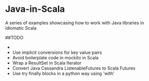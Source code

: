# Java-in-Scala
A series of examples showcasing how to work with Java libraries in idiomatic Scala

##TODO

* 
* Use implicit conversions for key value pairs
* Avoid boilerplate code in mockito in Scala 
* Wrap a ResultSet in Scala Iterator
* Convert Java Cassandra ListenableFutures to Scala Futures
* Use try finally blocks in a python way using 'with'

